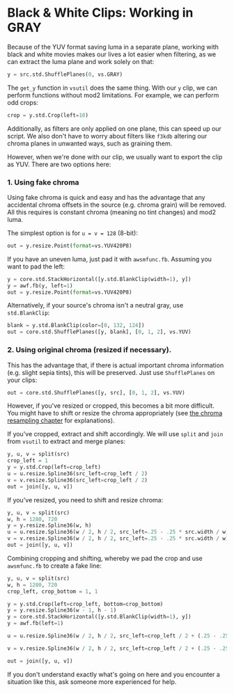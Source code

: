 # Black & White Clips: Working in GRAY

Because of the YUV format saving luma in a separate plane, working with black and white movies makes our lives a lot easier when filtering, as we can extract the luma plane and work solely on that:

```py
y = src.std.ShufflePlanes(0, vs.GRAY)
```

The `get_y` function in `vsutil` does the same thing.
With our `y` clip, we can perform functions without mod2 limitations.
For example, we can perform odd crops:

```py
crop = y.std.Crop(left=10)
```

Additionally, as filters are only applied on one plane, this can speed up our script.
We also don't have to worry about filters like `f3kdb` altering our chroma planes in unwanted ways, such as graining them.

However, when we're done with our clip, we usually want to export the clip as YUV.
There are two options here:

### 1. Using fake chroma

Using fake chroma is quick and easy and has the advantage that any accidental chroma offsets in the source (e.g. chroma grain) will be removed.
All this requires is constant chroma (meaning no tint changes) and mod2 luma.

The simplest option is for `u = v = 128` (8-bit):

```py
out = y.resize.Point(format=vs.YUV420P8)
```

If you have an uneven luma, just pad it with `awsmfunc.fb`.
Assuming you want to pad the left:

```py
y = core.std.StackHorizontal([y.std.BlankClip(width=1), y])
y = awf.fb(y, left=1)
out = y.resize.Point(format=vs.YUV420P8)
```

Alternatively, if your source's chroma isn't a neutral gray, use `std.BlankClip`:

```py
blank = y.std.BlankClip(color=[0, 132, 124])
out = core.std.ShufflePlanes([y, blank], [0, 1, 2], vs.YUV)
```

### 2. Using original chroma (resized if necessary).

This has the advantage that, if there is actual important chroma information (e.g. slight sepia tints), this will be preserved.
Just use `ShufflePlanes` on your clips:

```py
out = core.std.ShufflePlanes([y, src], [0, 1, 2], vs.YUV)
```

However, if you've resized or cropped, this becomes a bit more difficult.
You might have to shift or resize the chroma appropriately (see [the chroma resampling chapter](../filtering/chroma_rs.md) for explanations).

If you've cropped, extract and shift accordingly. We will use `split` and `join` from `vsutil` to extract and merge planes:

```py
y, u, v = split(src)
crop_left = 1
y = y.std.Crop(left=crop_left)
u = u.resize.Spline36(src_left=crop_left / 2)
v = v.resize.Spline36(src_left=crop_left / 2)
out = join([y, u, v])
```

If you've resized, you need to shift and resize chroma:

```py
y, u, v = split(src)
w, h = 1280, 720
y = y.resize.Spline36(w, h)
u = u.resize.Spline36(w / 2, h / 2, src_left=.25 - .25 * src.width / w)
v = v.resize.Spline36(w / 2, h / 2, src_left=.25 - .25 * src.width / w)
out = join([y, u, v])
```

Combining cropping and shifting, whereby we pad the crop and use `awsmfunc.fb` to create a fake line:

```py
y, u, v = split(src)
w, h = 1280, 720
crop_left, crop_bottom = 1, 1

y = y.std.Crop(left=crop_left, bottom=crop_bottom)
y = y.resize.Spline36(w - 1, h - 1)
y = core.std.StackHorizontal([y.std.BlankClip(width=1), y])
y = awf.fb(left=1)

u = u.resize.Spline36(w / 2, h / 2, src_left=crop_left / 2 + (.25 - .25 * src.width / w), src_height=u.height - crop_bottom / 2)

v = v.resize.Spline36(w / 2, h / 2, src_left=crop_left / 2 + (.25 - .25 * src.width / w), src_height=u.height - crop_bottom / 2)

out = join([y, u, v])
```

If you don't understand exactly what's going on here and you encounter a situation like this, ask someone more experienced for help.

